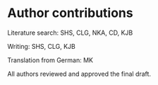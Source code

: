 # Author contributions
Literature search: SHS, CLG, NKA, CD, KJB

Writing: SHS, CLG, KJB

Translation from German: MK

All authors reviewed and approved the final draft.

  
  